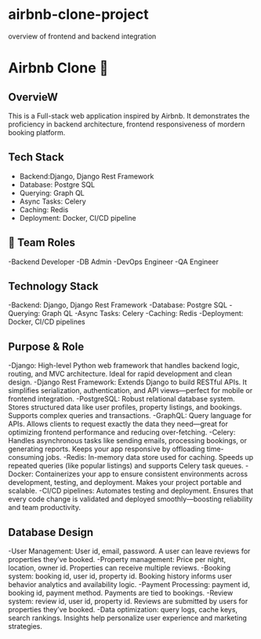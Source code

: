 # airbnb-clone-project
overview of frontend and backend integration
# Airbnb Clone 🏡

## OvervieW
 This is a Full-stack web application inspired by Airbnb. It demonstrates the proficiency in backend architecture, frontend responsiveness of mordern booking platform.
 
## Tech Stack
- Backend:Django, Django Rest Framework
- Database: Postgre SQL
- Querying: Graph QL
- Async Tasks: Celery
- Caching: Redis
- Deployment: Docker, CI/CD pipeline

## 👥 Team Roles
-Backend Developer
-DB Admin
-DevOps Engineer
-QA Engineer

## Technology Stack
-Backend: Django, Django Rest Framework
-Database: Postgre SQL
-Querying: Graph QL
-Async Tasks: Celery
-Caching: Redis
-Deployment: Docker, CI/CD pipelines

## Purpose & Role
-Django: High-level Python web framework that handles backend logic, routing, and MVC architecture. Ideal for rapid development and clean design.
-Django Rest Framework: Extends Django to build RESTful APIs. It simplifies serialization, authentication, and API views—perfect for mobile or frontend integration.
-PostgreSQL: Robust relational database system. Stores structured data like user profiles, property listings, and bookings. Supports complex queries and transactions.
-GraphQL:	Query language for APIs. Allows clients to request exactly the data they need—great for optimizing frontend performance and reducing over-fetching.
-Celery: Handles asynchronous tasks like sending emails, processing bookings, or generating reports. Keeps your app responsive by offloading time-consuming jobs.
-Redis: In-memory data store used for caching. Speeds up repeated queries (like popular listings) and supports Celery task queues.
-Docker: Containerizes your app to ensure consistent environments across development, testing, and deployment. Makes your project portable and scalable.
-CI/CD pipelines: Automates testing and deployment. Ensures that every code change is validated and deployed smoothly—boosting reliability and team productivity.

## Database Design
-User Management: User id, email, password.
A user can leave reviews for properties they’ve booked.
-Property management: Price per night, location, owner id.
Properties can receive multiple reviews.
-Booking system: booking id, user id, property id.
Booking history informs user behavior analytics and availability logic.
-Payment Processing: payment id, booking id, payment method.
Payments are tied to bookings.
-Review system: review id, user id, property id.
Reviews are submitted by users for properties they’ve booked.
-Data optimization: query logs, cache keys, search rankings.
Insights help personalize user experience and marketing strategies.
